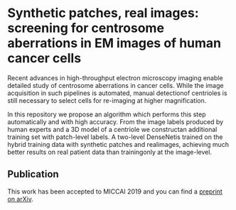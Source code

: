 # Synthetic patches, real images: screening for centrosome aberrations in EM images of human cancer cells

Recent advances in high-throughput electron microscopy imaging enable detailed study of centrosome aberrations in cancer cells.
While the image acquisition in such pipelines is automated, manual detectionof centrioles is still necessary to 
select cells for re-imaging at higher magnification.




In this repository we propose an algorithm which performs
this step automatically and with high accuracy. From the image labels produced by human experts and a 3D model of 
a centriole we constructan additional training set with patch-level labels. 
A two-level DenseNetis trained on the hybrid training data with synthetic patches and realimages, 
achieving much better results on real patient data than trainingonly at the image-level.


## Publication

This work has been accepted to MICCAI 2019 and you can find a [preprint on arXiv](https://arxiv.org/abs/1908.10109).
